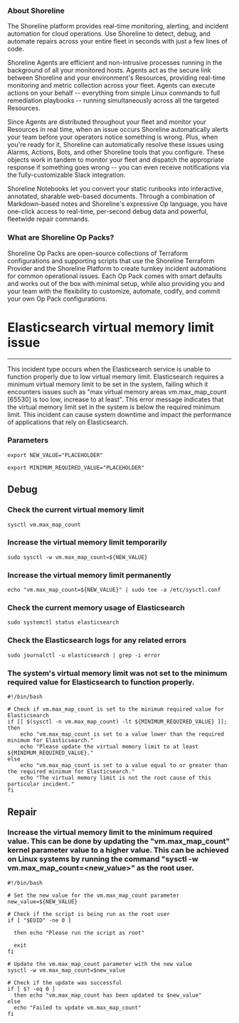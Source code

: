 
### About Shoreline
The Shoreline platform provides real-time monitoring, alerting, and incident automation for cloud operations. Use Shoreline to detect, debug, and automate repairs across your entire fleet in seconds with just a few lines of code.

Shoreline Agents are efficient and non-intrusive processes running in the background of all your monitored hosts. Agents act as the secure link between Shoreline and your environment's Resources, providing real-time monitoring and metric collection across your fleet. Agents can execute actions on your behalf -- everything from simple Linux commands to full remediation playbooks -- running simultaneously across all the targeted Resources.

Since Agents are distributed throughout your fleet and monitor your Resources in real time, when an issue occurs Shoreline automatically alerts your team before your operators notice something is wrong. Plus, when you're ready for it, Shoreline can automatically resolve these issues using Alarms, Actions, Bots, and other Shoreline tools that you configure. These objects work in tandem to monitor your fleet and dispatch the appropriate response if something goes wrong -- you can even receive notifications via the fully-customizable Slack integration.

Shoreline Notebooks let you convert your static runbooks into interactive, annotated, sharable web-based documents. Through a combination of Markdown-based notes and Shoreline's expressive Op language, you have one-click access to real-time, per-second debug data and powerful, fleetwide repair commands.

### What are Shoreline Op Packs?
Shoreline Op Packs are open-source collections of Terraform configurations and supporting scripts that use the Shoreline Terraform Provider and the Shoreline Platform to create turnkey incident automations for common operational issues. Each Op Pack comes with smart defaults and works out of the box with minimal setup, while also providing you and your team with the flexibility to customize, automate, codify, and commit your own Op Pack configurations.

# Elasticsearch virtual memory limit issue
---

This incident type occurs when the Elasticsearch service is unable to function properly due to low virtual memory limit. Elasticsearch requires a minimum virtual memory limit to be set in the system, failing which it encounters issues such as "max virtual memory areas vm.max_map_count [65530] is too low, increase to at least". This error message indicates that the virtual memory limit set in the system is below the required minimum limit. This incident can cause system downtime and impact the performance of applications that rely on Elasticsearch.

### Parameters
```shell
export NEW_VALUE="PLACEHOLDER"

export MINIMUM_REQUIRED_VALUE="PLACEHOLDER"
```

## Debug

### Check the current virtual memory limit
```shell
sysctl vm.max_map_count
```

### Increase the virtual memory limit temporarily
```shell
sudo sysctl -w vm.max_map_count=${NEW_VALUE}
```

### Increase the virtual memory limit permanently
```shell
echo "vm.max_map_count=${NEW_VALUE}" | sudo tee -a /etc/sysctl.conf
```

### Check the current memory usage of Elasticsearch
```shell
sudo systemctl status elasticsearch
```

### Check the Elasticsearch logs for any related errors
```shell
sudo journalctl -u elasticsearch | grep -i error
```

### The system's virtual memory limit was not set to the minimum required value for Elasticsearch to function properly.
```shell
#!/bin/bash

# Check if vm.max_map_count is set to the minimum required value for Elasticsearch
if [[ $(sysctl -n vm.max_map_count) -lt ${MINIMUM_REQUIRED_VALUE} ]]; then
    echo "vm.max_map_count is set to a value lower than the required minimum for Elasticsearch."
    echo "Please update the virtual memory limit to at least ${MINIMUM_REQUIRED_VALUE}."
else
    echo "vm.max_map_count is set to a value equal to or greater than the required minimum for Elasticsearch."
    echo "The virtual memory limit is not the root cause of this particular incident."
fi
```

## Repair

### Increase the virtual memory limit to the minimum required value. This can be done by updating the "vm.max_map_count" kernel parameter value to a higher value. This can be achieved on Linux systems by running the command "sysctl -w vm.max_map_count=<new_value>" as the root user.
```shell
#!/bin/bash

# Set the new value for the vm.max_map_count parameter
new_value=${NEW_VALUE}

# Check if the script is being run as the root user
if [ "$EUID" -ne 0 ]

  then echo "Please run the script as root"

  exit
fi

# Update the vm.max_map_count parameter with the new value
sysctl -w vm.max_map_count=$new_value

# Check if the update was successful
if [ $? -eq 0 ]
  then echo "vm.max_map_count has been updated to $new_value"
else
  echo "Failed to update vm.max_map_count"
fi
```
